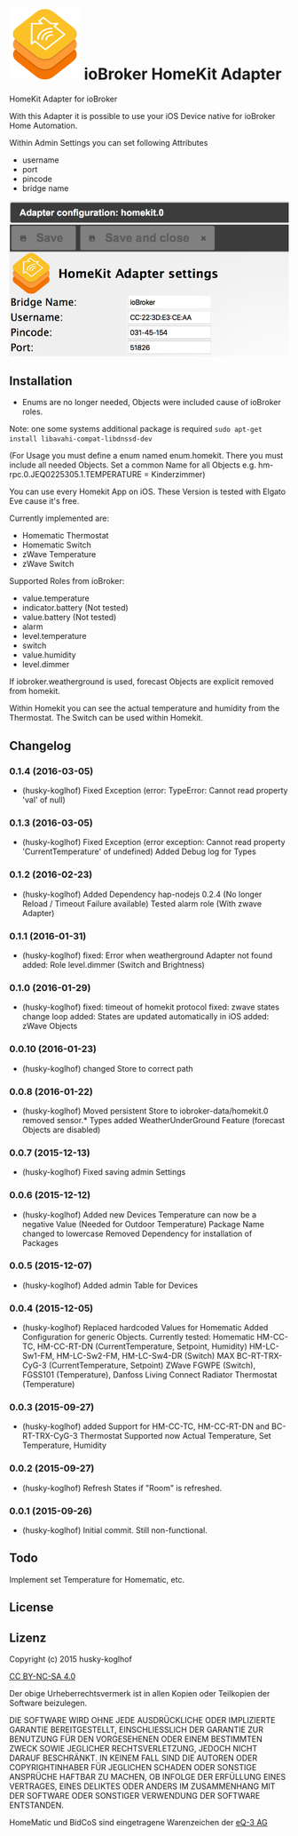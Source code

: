 ![Logo](admin/homekit.png)
ioBroker HomeKit Adapter
==============

HomeKit Adapter for ioBroker

With this Adapter it is possible to use your iOS Device native for ioBroker Home Automation.

Within Admin Settings you can set following Attributes
- username
- port
- pincode
- bridge name

![admin-settings](img/admin_settings.png)

## Installation
- Enums are no longer needed, Objects were included cause of ioBroker roles.

Note: one some systems additional package is required ```sudo apt-get install libavahi-compat-libdnssd-dev```

(For Usage you must define a enum named enum.homekit.
There you must include all needed Objects.
Set a common Name for all Objects e.g. hm-rpc.0.JEQ0225305.1.TEMPERATURE = Kinderzimmer)

You can use every Homekit App on iOS. These Version is tested with Elgato Eve cause it's free.

Currently implemented are: 
 - Homematic Thermostat
 - Homematic Switch
 - zWave Temperature
 - zWave Switch
 
Supported Roles from ioBroker:
 - value.temperature
 - indicator.battery (Not tested)
 - value.battery (Not tested)
 - alarm
 - level.temperature
 - switch
 - value.humidity
 - level.dimmer

If iobroker.weatherground is used, forecast Objects are explicit removed from homekit.
 
Within Homekit you can see the actual temperature and humidity from the Thermostat.
The Switch can be used within Homekit.

## Changelog
### 0.1.4 (2016-03-05)
 - (husky-koglhof)
   Fixed Exception (error: TypeError: Cannot read property 'val' of null)
   
### 0.1.3 (2016-03-05)
 - (husky-koglhof)
   Fixed Exception (error exception: Cannot read property 'CurrentTemperature' of undefined)
   Added Debug log for Types
   
### 0.1.2 (2016-02-23)
 - (husky-koglhof)
   Added Dependency hap-nodejs 0.2.4 (No longer Reload / Timeout Failure available)
   Tested alarm role (With zwave Adapter)
   
### 0.1.1 (2016-01-31)
 - (husky-koglhof)
   fixed: Error when weatherground Adapter not found
   added: Role level.dimmer (Switch and Brightness)
   
### 0.1.0 (2016-01-29)
 - (husky-koglhof) 
   fixed: timeout of homekit protocol
   fixed: zwave states change loop
   added: States are updated automatically in iOS
   added: zWave Objects

### 0.0.10 (2016-01-23)
 - (husky-koglhof) changed Store to correct path
 
### 0.0.8 (2016-01-22)
 - (husky-koglhof) Moved persistent Store to iobroker-data/homekit.0
   removed sensor.* Types
   added WeatherUnderGround Feature (forecast Objects are disabled)
   
### 0.0.7 (2015-12-13)
 - (husky-koglhof) Fixed saving admin Settings
 
### 0.0.6 (2015-12-12)
 - (husky-koglhof) Added new Devices
   Temperature can now be a negative Value (Needed for Outdoor Temperature)
   Package Name changed to lowercase
   Removed Dependency for installation of Packages
   
### 0.0.5 (2015-12-07)
 - (husky-koglhof) Added admin Table for Devices
 
### 0.0.4 (2015-12-05)
 - (husky-koglhof) Replaced hardcoded Values for Homematic
   Added Configuration for generic Objects.
   Currently tested:
   Homematic
   HM-CC-TC, HM-CC-RT-DN (CurrentTemperature, Setpoint, Humidity)
   HM-LC-Sw1-FM, HM-LC-Sw2-FM, HM-LC-Sw4-DR (Switch)
   MAX
   BC-RT-TRX-CyG-3 (CurrentTemperature, Setpoint)
   ZWave
   FGWPE (Switch), FGSS101 (Temperature), Danfoss Living Connect Radiator Thermostat (Temperature) 
   
### 0.0.3 (2015-09-27)
 - (husky-koglhof) added Support for HM-CC-TC, HM-CC-RT-DN and BC-RT-TRX-CyG-3 Thermostat
   Supported now Actual Temperature, Set Temperature, Humidity
 
### 0.0.2 (2015-09-27)
 - (husky-koglhof) Refresh States if "Room" is refreshed.
 
### 0.0.1 (2015-09-26)
 - (husky-koglhof) Initial commit. Still non-functional.

## Todo
Implement set Temperature for Homematic, etc.

## License

## Lizenz

Copyright (c) 2015 husky-koglhof

[CC BY-NC-SA 4.0](http://creativecommons.org/licenses/by-nc-sa/4.0/)

Der obige Urheberrechtsvermerk ist in allen Kopien oder Teilkopien der Software beizulegen.

DIE SOFTWARE WIRD OHNE JEDE AUSDRÜCKLICHE ODER IMPLIZIERTE GARANTIE BEREITGESTELLT, EINSCHLIESSLICH DER GARANTIE ZUR BENUTZUNG FÜR DEN VORGESEHENEN ODER EINEM BESTIMMTEN ZWECK SOWIE JEGLICHER RECHTSVERLETZUNG, JEDOCH NICHT DARAUF BESCHRÄNKT. IN KEINEM FALL SIND DIE AUTOREN ODER COPYRIGHTINHABER FÜR JEGLICHEN SCHADEN ODER SONSTIGE ANSPRÜCHE HAFTBAR ZU MACHEN, OB INFOLGE DER ERFÜLLUNG EINES VERTRAGES, EINES DELIKTES ODER ANDERS IM ZUSAMMENHANG MIT DER SOFTWARE ODER SONSTIGER VERWENDUNG DER SOFTWARE ENTSTANDEN.

HomeMatic und BidCoS sind eingetragene Warenzeichen der [eQ-3 AG](http://eq-3.de)
